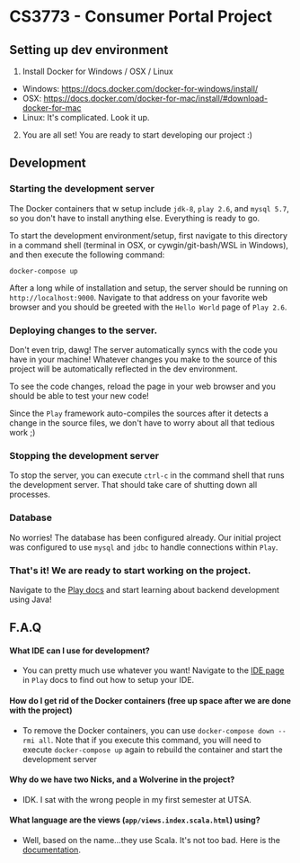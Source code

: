 # CS3773 - Consumer Portal Project

## Setting up dev environment

1.  Install Docker for Windows / OSX / Linux

* Windows: https://docs.docker.com/docker-for-windows/install/
* OSX: https://docs.docker.com/docker-for-mac/install/#download-docker-for-mac
* Linux: It's complicated. Look it up.

2.  You are all set! You are ready to start developing our project :)

## Development

### Starting the development server

The Docker containers that w setup include `jdk-8`, `play 2.6`, and `mysql 5.7`, so
you don't have to install anything else. Everything is ready to go.

To start the development environment/setup, first navigate to this directory in a command shell
(terminal in OSX, or cywgin/git-bash/WSL in Windows), and then execute the following command:

```
docker-compose up
```

After a long while of installation and setup, the server should be running on `http://localhost:9000`.
Navigate to that address on your favorite web browser and you should be greeted with the `Hello World`
page of `Play 2.6`.

### Deploying changes to the server.

Don't even trip, dawg! The server automatically syncs with the code you have in your machine!
Whatever changes you make to the source of this project will be automatically reflected in the
dev environment.

To see the code changes, reload the page in your web browser and you should be able to test your
new code!

Since the `Play` framework auto-compiles the sources after it detects a change in the source files,
we don't have to worry about all that tedious work ;)

### Stopping the development server

To stop the server, you can execute `ctrl-c` in the command shell that runs the development server.
That should take care of shutting down all processes.

### Database

No worries! The database has been configured already. Our initial project was configured
to use `mysql` and `jdbc` to handle connections within `Play`.

### That's it! We are ready to start working on the project.

Navigate to the [Play docs](https://www.playframework.com/documentation/2.6.x/Home) and start
learning about backend development using Java!

## F.A.Q

#### What IDE can I use for development?

* You can pretty much use whatever you want! Navigate to the [IDE page](https://www.playframework.com/documentation/2.6.x/IDE) in `Play` docs to find out how to setup your IDE.

#### How do I get rid of the Docker containers (free up space after we are done with the project)

* To remove the Docker containers, you can use `docker-compose down --rmi all`.
  Note that if you execute this command, you will need to execute `docker-compose up` again to rebuild
  the container and start the development server

#### Why do we have two Nicks, and a Wolverine in the project?

* IDK. I sat with the wrong people in my first semester at UTSA.

#### What language are the views (`app/views.index.scala.html`) using?

* Well, based on the name...they use Scala. It's not too bad. Here is the [documentation](https://www.playframework.com/documentation/2.6.x/JavaTemplates).
